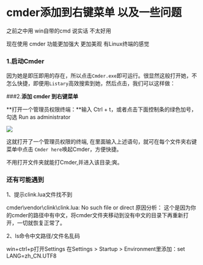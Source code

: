# cmder添加到右键菜单 以及一些问题

之前之中用 win自带的cmd 说实话 不太好用

现在使用 cmder 功能更加强大 更加美观 有Linux终端的感觉

### 1.**启动Cmder**

因为她是即压即用的存在，所以点击`Cmder.exe`即可运行。很显然这般打开她，不怎么快捷，即便用`Listary`高效搜索到她，然后点击，我们可以这样做：

###2.**添加 cmder 到右键菜单**

**打开一个管理员权限终端：**输入 Ctrl + t，或者点击下面控制条的绿色加号，勾选 Run as administrator

![](http://on7r0tqgu.bkt.clouddn.com/FrN0AD6d3lnQSwhCwxYWQfuRmd7F.png)

这就打开了一个管理员权限的终端, 在里面输入上述语句，就可在每个文件夹右键菜单中点击 `Cmder here`唤起Cmder，方便快捷。

不用打开文件夹就能打Cmder,并进入该目录;爽。

### 还有可能遇到

1、提示clink.lua文件找不到

cmder\vendor\clink\clink.lua: No such file or direct
原因分析：
这个是因为你的cmder的路径中有中文，将cmder文件夹移动到没有中文的目录下再重新打开，一切就恢复正常了。

2、ls命令中文路径/文件名乱码

win+ctrl+p打开Settings
在Settings > Startup > Environment里添加：set LANG=zh_CN.UTF8